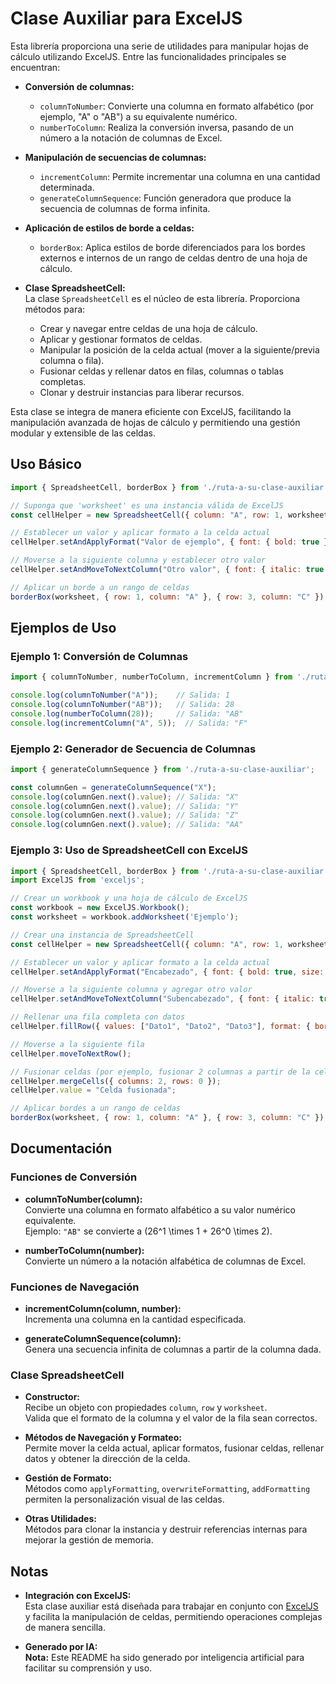 
# Clase Auxiliar para ExcelJS

Esta librería proporciona una serie de utilidades para manipular hojas de cálculo utilizando ExcelJS. Entre las funcionalidades principales se encuentran:

- **Conversión de columnas:**  
  - `columnToNumber`: Convierte una columna en formato alfabético (por ejemplo, "A" o "AB") a su equivalente numérico.  
  - `numberToColumn`: Realiza la conversión inversa, pasando de un número a la notación de columnas de Excel.

- **Manipulación de secuencias de columnas:**  
  - `incrementColumn`: Permite incrementar una columna en una cantidad determinada.  
  - `generateColumnSequence`: Función generadora que produce la secuencia de columnas de forma infinita.

- **Aplicación de estilos de borde a celdas:**  
  - `borderBox`: Aplica estilos de borde diferenciados para los bordes externos e internos de un rango de celdas dentro de una hoja de cálculo.

- **Clase SpreadsheetCell:**  
  La clase `SpreadsheetCell` es el núcleo de esta librería. Proporciona métodos para:
  - Crear y navegar entre celdas de una hoja de cálculo.
  - Aplicar y gestionar formatos de celdas.
  - Manipular la posición de la celda actual (mover a la siguiente/previa columna o fila).
  - Fusionar celdas y rellenar datos en filas, columnas o tablas completas.
  - Clonar y destruir instancias para liberar recursos.
  
Esta clase se integra de manera eficiente con ExcelJS, facilitando la manipulación avanzada de hojas de cálculo y permitiendo una gestión modular y extensible de las celdas.


## Uso Básico

```javascript
import { SpreadsheetCell, borderBox } from './ruta-a-su-clase-auxiliar';

// Suponga que 'worksheet' es una instancia válida de ExcelJS
const cellHelper = new SpreadsheetCell({ column: "A", row: 1, worksheet });

// Establecer un valor y aplicar formato a la celda actual
cellHelper.setAndApplyFormat("Valor de ejemplo", { font: { bold: true } });

// Moverse a la siguiente columna y establecer otro valor
cellHelper.setAndMoveToNextColumn("Otro valor", { font: { italic: true } });

// Aplicar un borde a un rango de celdas
borderBox(worksheet, { row: 1, column: "A" }, { row: 3, column: "C" });
```

## Ejemplos de Uso

### Ejemplo 1: Conversión de Columnas
```javascript
import { columnToNumber, numberToColumn, incrementColumn } from './ruta-a-su-clase-auxiliar';

console.log(columnToNumber("A"));    // Salida: 1
console.log(columnToNumber("AB"));   // Salida: 28
console.log(numberToColumn(28));     // Salida: "AB"
console.log(incrementColumn("A", 5));  // Salida: "F"
```

### Ejemplo 2: Generador de Secuencia de Columnas
```javascript
import { generateColumnSequence } from './ruta-a-su-clase-auxiliar';

const columnGen = generateColumnSequence("X");
console.log(columnGen.next().value); // Salida: "X"
console.log(columnGen.next().value); // Salida: "Y"
console.log(columnGen.next().value); // Salida: "Z"
console.log(columnGen.next().value); // Salida: "AA"
```

### Ejemplo 3: Uso de SpreadsheetCell con ExcelJS
```javascript
import { SpreadsheetCell, borderBox } from './ruta-a-su-clase-auxiliar';
import ExcelJS from 'exceljs';

// Crear un workbook y una hoja de cálculo de ExcelJS
const workbook = new ExcelJS.Workbook();
const worksheet = workbook.addWorksheet('Ejemplo');

// Crear una instancia de SpreadsheetCell
const cellHelper = new SpreadsheetCell({ column: "A", row: 1, worksheet });

// Establecer un valor y aplicar formato a la celda actual
cellHelper.setAndApplyFormat("Encabezado", { font: { bold: true, size: 14 } });

// Moverse a la siguiente columna y agregar otro valor
cellHelper.setAndMoveToNextColumn("Subencabezado", { font: { italic: true } });

// Rellenar una fila completa con datos
cellHelper.fillRow({ values: ["Dato1", "Dato2", "Dato3"], format: { border: { style: 'thin' } } });

// Moverse a la siguiente fila
cellHelper.moveToNextRow();

// Fusionar celdas (por ejemplo, fusionar 2 columnas a partir de la celda actual)
cellHelper.mergeCells({ columns: 2, rows: 0 });
cellHelper.value = "Celda fusionada";

// Aplicar bordes a un rango de celdas
borderBox(worksheet, { row: 1, column: "A" }, { row: 3, column: "C" });
```

## Documentación

### Funciones de Conversión
- **columnToNumber(column):**  
  Convierte una columna en formato alfabético a su valor numérico equivalente.  
  Ejemplo: `"AB"` se convierte a \(26^1 \times 1 + 26^0 \times 2\).

- **numberToColumn(number):**  
  Convierte un número a la notación alfabética de columnas de Excel.

### Funciones de Navegación
- **incrementColumn(column, number):**  
  Incrementa una columna en la cantidad especificada.

- **generateColumnSequence(column):**  
  Genera una secuencia infinita de columnas a partir de la columna dada.

### Clase SpreadsheetCell
- **Constructor:**  
  Recibe un objeto con propiedades `column`, `row` y `worksheet`.  
  Valida que el formato de la columna y el valor de la fila sean correctos.

- **Métodos de Navegación y Formateo:**  
  Permite mover la celda actual, aplicar formatos, fusionar celdas, rellenar datos y obtener la dirección de la celda.

- **Gestión de Formato:**  
  Métodos como `applyFormatting`, `overwriteFormatting`, `addFormatting` permiten la personalización visual de las celdas.

- **Otras Utilidades:**  
  Métodos para clonar la instancia y destruir referencias internas para mejorar la gestión de memoria.

## Notas

- **Integración con ExcelJS:**  
  Esta clase auxiliar está diseñada para trabajar en conjunto con [ExcelJS](https://www.npmjs.com/package/exceljs) y facilita la manipulación de celdas, permitiendo operaciones complejas de manera sencilla.

- **Generado por IA:**  
  **Nota:** Este README ha sido generado por inteligencia artificial para facilitar su comprensión y uso.

